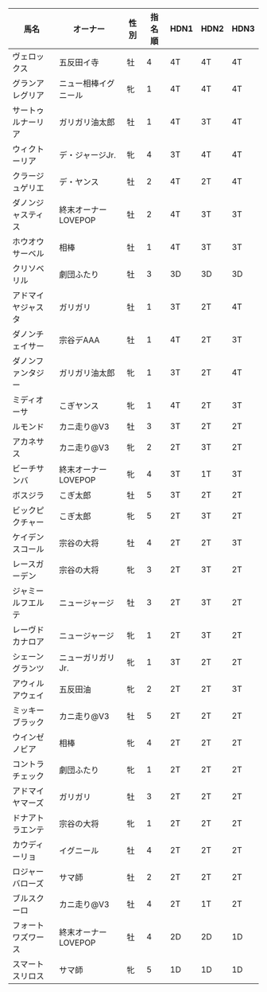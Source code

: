 
|馬名|オーナー|性別|指名順|HDN1|HDN2|HDN3|
|-|-|-|-|-|-|-|
|ヴェロックス|五反田イ寺|牡|4|4T|4T|4T|
|グランアレグリア|ニュー相棒イグニール|牝|1|4T|4T|4T|
|サートゥルナーリア|ガリガリ油太郎|牡|1|4T|3T|4T|
|ウィクトーリア|デ・ジャージJr.|牝|4|3T|4T|4T|
|クラージュゲリエ|デ・ヤンス|牡|2|4T|2T|4T|
|ダノンジャスティス|終末オーナーLOVEPOP|牡|2|4T|3T|3T|
|ホウオウサーベル|相棒|牡|1|4T|3T|3T|
|クリソベリル|劇団ふたり|牡|3|3D|3D|3D|
|アドマイヤジャスタ|ガリガリ|牡|1|3T|2T|4T|
|ダノンチェイサー|宗谷デAAA|牡|1|4T|2T|3T|
|ダノンファンタジー|ガリガリ油太郎|牝|1|3T|2T|4T|
|ミディオーサ|こぎヤンス|牝|1|4T|2T|3T|
|ルモンド|カニ走り@V3|牡|3|3T|2T|2T|
|アカネサス|カニ走り@V3|牝|2|2T|3T|2T|
|ビーチサンバ|終末オーナーLOVEPOP|牝|4|3T|1T|3T|
|ボスジラ|こぎ太郎|牡|5|3T|2T|2T|
|ビックピクチャー|こぎ太郎|牝|5|2T|3T|2T|
|ケイデンスコール|宗谷の大将|牡|4|2T|2T|3T|
|レースガーデン|宗谷の大将|牝|3|2T|3T|2T|
|ジャミールフエルテ|ニュージャージ|牡|3|2T|3T|2T|
|レーヴドカナロア|ニュージャージ|牝|1|2T|3T|2T|
|シェーングランツ|ニューガリガリJr.|牝|1|3T|2T|2T|
|アウィルアウェイ|五反田油|牝|2|2T|2T|3T|
|ミッキーブラック|カニ走り@V3|牡|5|2T|2T|2T|
|ウインゼノビア|相棒|牝|4|2T|2T|2T|
|コントラチェック|劇団ふたり|牝|1|2T|2T|2T|
|アドマイヤマーズ|ガリガリ|牡|3|2T|2T|2T|
|ドナアトラエンテ|宗谷の大将|牝|1|2T|2T|2T|
|カウディーリョ|イグニール|牡|4|2T|2T|2T|
|ロジャーバローズ|サマ師|牡|2|2T|2T|2T|
|ブルスクーロ|カニ走り@V3|牡|4|2T|1T|2T|
|フォートワズワース|終末オーナーLOVEPOP|牡|4|2D|2D|1D|
|スマートスリロス|サマ師|牝|5|1D|1D|1D|

